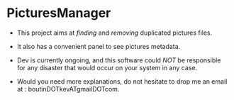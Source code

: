 # PicturesManager

- This project aims at *finding* and *removing* duplicated pictures files.
- It also has a convenient panel to see pictures metadata.

- Dev is currently ongoing, and this software could *NOT* be responsible for any disaster that would occur on your system in any case.

- Would you need more explanations, do not hesitate to drop me an email at : boutinDOTkevATgmailDOTcom.
